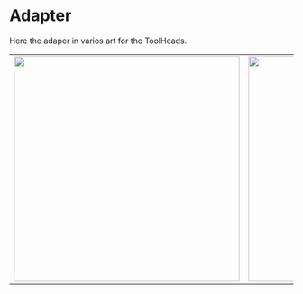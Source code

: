 # Adapter

Here the adaper in varios art for the ToolHeads.

|||
|---|---|
<img width="400px" src="https://github.com/walterwissmann/Roerich_64/assets/42293697/b3d8a94e-ef14-4293-a620-2a0e87d8df9b" /> | <img width="400px" src="https://github.com/walterwissmann/Roerich_64/assets/42293697/4e2badc3-69f9-4c94-833d-f65266295a1f" />



